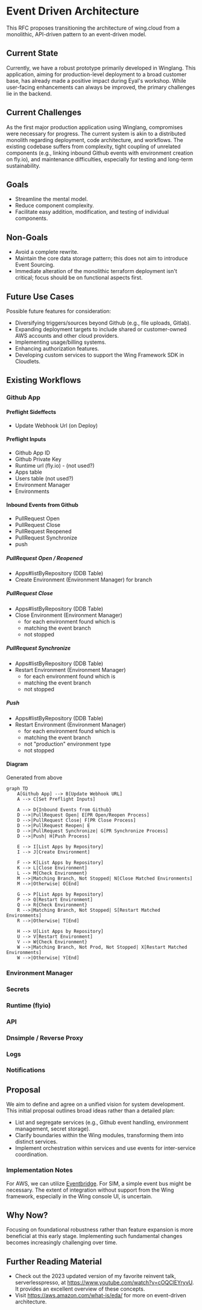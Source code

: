 # Event Driven Architecture

This RFC proposes transitioning the architecture of wing.cloud from a monolithic, API-driven pattern to an event-driven model.

## Current State

Currently, we have a robust prototype primarily developed in Winglang. This application, aiming for production-level deployment to a broad customer base, has already made a positive impact during Eyal's workshop. While user-facing enhancements can always be improved, the primary challenges lie in the backend.

## Current Challenges

As the first major production application using Winglang, compromises were necessary for progress. The current system is akin to a distributed monolith regarding deployment, code architecture, and workflows. The existing codebase suffers from complexity, tight coupling of unrelated components (e.g., linking inbound Github events with environment creation on fly.io), and maintenance difficulties, especially for testing and long-term sustainability.

## Goals

- Streamline the mental model.
- Reduce component complexity.
- Facilitate easy addition, modification, and testing of individual components.

## Non-Goals

- Avoid a complete rewrite.
- Maintain the core data storage pattern; this does not aim to introduce Event Sourcing.
- Immediate alteration of the monolithic terraform deployment isn't critical; focus should be on functional aspects first.

## Future Use Cases

Possible future features for consideration:

- Diversifying triggers/sources beyond Github (e.g., file uploads, Gitlab).
- Expanding deployment targets to include shared or customer-owned AWS accounts and other cloud providers.
- Implementing usage/billing systems.
- Enhancing authorization features.
- Developing custom services to support the Wing Framework SDK in Cloudlets.

## Existing Workflows

### Github App

#### Preflight Sideffects

- Update Webhook Url (on Deploy)

#### Preflight Inputs

- Github App ID
- Github Private Key
- Runtime url (fly.io) - (not used?)
- Apps table
- Users table (not used?)
- Environment Manager
- Environments

#### Inbound Events from Github

- PullRequest Open
- PullRequest Close
- PullRequest Reopened
- PullRequest Synchronize
- push

##### PullRequest Open / Reopened

- Apps#listByRepository (DDB Table)
- Create Environment (Environment Manager) for branch

##### PullRequest Close

- Apps#listByRepository (DDB Table)
- Close Environment (Environment Manager)
  - for each environment found which is
  - matching the event branch
  - not stopped

##### PullRequest Synchronize

- Apps#listByRepository (DDB Table)
- Restart Environment (Environment Manager)
  - for each environment found which is
  - matching the event branch
  - not stopped

##### Push

- Apps#listByRepository (DDB Table)
- Restart Environment (Environment Manager)
  - for each environment found which is
  - matching the event branch
  - not "production" environment type
  - not stopped

#### Diagram

Generated from above

```mermaid
graph TD
    A[Github App] --> B[Update Webhook URL]
    A --> C[Set Preflight Inputs]

    A --> D{Inbound Events from Github}
    D -->|PullRequest Open| E[PR Open/Reopen Process]
    D -->|PullRequest Close| F[PR Close Process]
    D -->|PullRequest Reopen| E
    D -->|PullRequest Synchronize| G[PR Synchronize Process]
    D -->|Push| H[Push Process]

    E --> I[List Apps by Repository]
    I --> J[Create Environment]

    F --> K[List Apps by Repository]
    K --> L[Close Environment]
    L --> M{Check Environment}
    M -->|Matching Branch, Not Stopped| N[Close Matched Environments]
    M -->|Otherwise| O[End]

    G --> P[List Apps by Repository]
    P --> Q[Restart Environment]
    Q --> R{Check Environment}
    R -->|Matching Branch, Not Stopped| S[Restart Matched Environments]
    R -->|Otherwise| T[End]

    H --> U[List Apps by Repository]
    U --> V[Restart Environment]
    V --> W{Check Environment}
    W -->|Matching Branch, Not Prod, Not Stopped| X[Restart Matched Environments]
    W -->|Otherwise| Y[End]
```

### Environment Manager

### Secrets

### Runtime (flyio)

### API

### Dnsimple / Reverse Proxy

### Logs

### Notifications

## Proposal

We aim to define and agree on a unified vision for system development. This initial proposal outlines broad ideas rather than a detailed plan:

- List and segregate services (e.g., Github event handling, environment management, secret storage).
- Clarify boundaries within the Wing modules, transforming them into distinct services.
- Implement orchestration within services and use events for inter-service coordination.

### Implementation Notes

For AWS, we can utilize [Eventbridge](https://aws.amazon.com/eventbridge/). For SIM, a simple event bus might be necessary. The extent of integration without support from the Wing framework, especially in the Wing console UI, is uncertain.

## Why Now?

Focusing on foundational robustness rather than feature expansion is more beneficial at this early stage. Implementing such fundamental changes becomes increasingly challenging over time.

## Further Reading Material

- Check out the 2023 updated version of my favorite reinvent talk, serverlesspresso, at https://www.youtube.com/watch?v=cOQClEYryvU. It provides an excellent overview of these concepts.
- Visit https://aws.amazon.com/what-is/eda/ for more on event-driven architecture.
